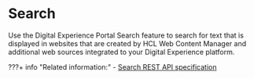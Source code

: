 # Search

Use the Digital Experience Portal Search feature to search for text that is displayed in websites that are created by HCL Web Content Manager and additional web sources integrated to your Digital Experience platform.

<!--
1.  [HCL Digital Experience Portal Search](../admin-system/admsrch.md)  
Use HCL Digital Experience Portal Search to facilitate indexing content sources and searching for information. You can administer search services, search collections, and search scopes, as well as enhance the search experience of your portal site with the portal search portlets. Refer to the topics below for additional information.
2.  [Searching pages](../admin-system/mp_search_pages.md)  
By selecting a search type in Manage Pages, you can quickly locate and work with pages, labels, or URLs.
3.  [Search Center](../wcm/h_search_searchcenter.md)  
Use the Search Center to search for documents.
4.  [Searching for tagged content](../admin-system/tag_rate_search.md)  
Users can search the tag space by using the browser search box.
5.  [Planning and preparing for Portal Search](../admin-system/srcbfrwrkgwtprtlsrch.md)  
Learn about some planning considerations and first steps that you need to apply before working with Portal Search.
6.  [Indexing web content](../wcm/wcm_dev_search_portal.md)  
To search for web content, your content must first be indexed by the HCL Portal search engine. When the content is indexed, you can run searches by using the search center or by using a search component. If you search for documents in the WebSphere Portal search center, be aware that you see search results for published documents only. Unpublished pending changes in a project are not included in the results.
7.  [Configuring Web Content Manager search options](../wcm/wcm_config_search.md)  
You can edit the following search options to manage how the search service works with Web Content Manager search forms.
8.  [Configuring Search Center to search for web content](../wcm/wcm_dev_search_searchcenter.md)  
You can use the Search Center to search for web content by adding a web content search collection to the Search Center.
9.  [Language and region support in Portal Search](../admin-system/srr_lng_regio_spprt.md)  
Depending on your portal environment and your users, you might want to make multilingual content available and searchable in your portal.
10. [Crawling web content with search seedlists](../wcm/wcm_dev_search_seedbase.md)  
Portal Search supports the use of seedlists to make crawling websites and their metadata more efficient and to provide content owners fine-grained control over how content and metadata are crawled. You can configure the portal to use seedlist support when crawling content generated with HCL Web Content Manager.
11. [Searching your local portal](../admin-system/srclocportal.md)  
View information on setting up your local portal for your users to search.
12. [Configuring your portal site for search by internet search engines](../admin-system/srccfgextsrch.md)  
You can enable your portal site for search by using search services such as Google or Yahoo! Search on your portal site by external search services works for public portal pages only, that is, for pages that users can access without a user ID and password.
13. [Enabling anonymous users to search public pages of your portal](../admin-system/srtusgsrchbrwanonpgs.md)  
You can enable anonymous users \(sometimes also called unauthenticated users\) to search public pages of your portal by using the portal Search Center portlet. Search by anonymous users works only on public pages of your portal, as the users are not logged in to your portal.
14. [Configuring your custom portal themes to include the search box](../admin-system/srcconfthmsforsrch.md)  
Enable your portal users to use the Portal Search box and Search portlet in your own custom theme.
15. [Redirecting search requests from a custom search form to the Search Center](../admin-system/redirect_search_custom_form.md)  
If you plan to develop a custom search form, you might want to redirect search requests issued by the search form to the Search Center.
16. [Remote search service](../admin-system/srcusgrmtsrchsrv.md)  
You can configure the search portlets for local operation, or you can configure them for remote search service. Depending on your configuration, remote search service might have performance benefits by offloading and balancing system load.
17. [Configuring search in a cluster](../config/config_search_clus.md)  
HCL Digital Experience provides two distinct search capabilities. You can use both types of search capabilities in a clustered environment.
18. [Configuring search in a portal farm](../install/config_search_farm.md)  
HCL Digital Experience provides two distinct search capabilities. You can use both types of search capabilities in a portal farm environment.
19. [Configuring search collections for a virtual portal](../admin-system/advp_tsk_cgf_srchcoll.md)  
Configuring JCR search collections for a virtual portal might require additional administration, depending on how you set up the virtual portal. -->


???+ info "Related information:"
    - [Search REST API specification](../search/search-rest-api/index.md)

